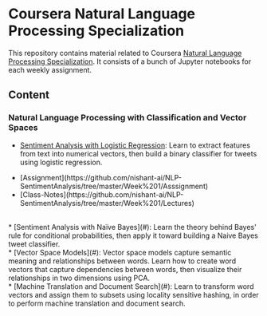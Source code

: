# Coursera Natural Language Processing Specialization

This repository contains material related to Coursera [Natural Language Processing Specialization](https://www.coursera.org/specializations/natural-language-processing). It consists of a bunch of Jupyter notebooks for each weekly assignment.

## Content

### Natural Language Processing with Classification and Vector Spaces

* [Sentiment Analysis with Logistic Regression](https://github.com/nishant-ai/NLP-SentimentAnalysis/tree/master/Week%201): Learn to extract features from text into numerical vectors, then build a binary classifier for tweets using logistic regression.
<ul>
  <li>[Assignment](https://github.com/nishant-ai/NLP-SentimentAnalysis/tree/master/Week%201/Asssignment)</li>
  <li>[Class-Notes](https://github.com/nishant-ai/NLP-SentimentAnalysis/tree/master/Week%201/Lectures)</li>
</ul>

<br>
* [Sentiment Analysis with Naïve Bayes](#): Learn the theory behind Bayes' rule for conditional probabilities, then apply it toward building a Naive Bayes tweet classifier.
<br>
* [Vector Space Models](#): Vector space models capture semantic meaning and relationships between words. Learn how to create word vectors that capture dependencies between words, then visualize their relationships in two dimensions using PCA.
<br>
* [Machine Translation and Document Search](#): Learn to transform word vectors and assign them to subsets using locality sensitive hashing, in order to perform machine translation and document search.
